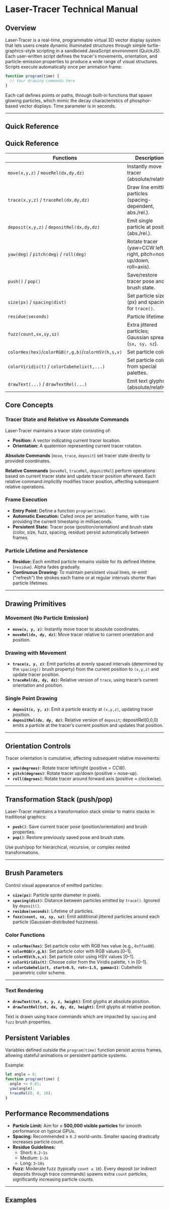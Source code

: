 # Laser-Tracer Technical Manual

## Overview

Laser-Tracer is a real-time, programmable virtual 3D vector display system that lets users create dynamic illuminated structures through simple turtle-graphics-style scripting in a sandboxed JavaScript environment (QuickJS). Each user-written script defines the tracer's movements, orientation, and particle-emission properties to produce a wide range of visual structures. Scripts execute automatically once per animation frame:

```javascript
function program(time) {
  // Your drawing commands here
}
```

Each call defines points or paths, through built-in functions that spawn glowing particles, which mimic the decay characteristics of phosphor-based vector displays. Time parameter is in seconds.

---

## Quick Reference

## Quick Reference

| Functions                                           | Description                                                        |
| --------------------------------------------------- | ------------------------------------------------------------------ |
| `move(x,y,z)` / `moveRel(dx,dy,dz)`                 | Instantly move tracer (absolute/relative).                         |
| `trace(x,y,z)` / `traceRel(dx,dy,dz)`               | Draw line emitting particles (spacing-dependent, abs./rel.).       |
| `deposit(x,y,z)` / `depositRel(dx,dy,dz)`           | Emit single particle at position (abs./rel.).                      |
| `yaw(deg)` / `pitch(deg)` / `roll(deg)`             | Rotate tracer (yaw=CCW left-right, pitch=nose-up/down, roll=axis). |
| `push()` / `pop()`                                  | Save/restore tracer pose and brush state.                          |
| `size(px)` / `spacing(dist)`                        | Set particle size (px) and spacing for `trace()`.                  |
| `residue(seconds)`                                  | Particle lifetime.                                                 |
| `fuzz(count,sx,sy,sz)`                              | Extra jittered particles; Gaussian spread (`sx, sy, sz`).          |
| `colorHex(hex)`/`colorRGB(r,g,b)`/`colorHSV(h,s,v)` | Set particle color.                                                |
| `colorViridis(t)` / `colorCubehelix(t,...)`         | Set particle color from special palettes.                          |
| `drawText(...)` / `drawTextRel(...)`                | Emit text glyphs (absolute/relative).                              |

## Core Concepts

### Tracer State and Relative vs Absolute Commands

Laser-Tracer maintains a tracer state consisting of:

- **Position:** A vector indicating current tracer location.
- **Orientation:** A quaternion representing current tracer rotation.

**Absolute Commands** (`move`, `trace`, `deposit`) set tracer state directly to provided coordinates.

**Relative Commands** (`moveRel`, `traceRel`, `depositRel`) perform operations based on current tracer state and update tracer position afterward. Each relative command implicitly modifies tracer position, affecting subsequent relative operations.

### Frame Execution

- **Entry Point:** Define a function `program(time)`.
- **Automatic Execution:** Called once per animation frame, with `time` providing the current timestamp in milliseconds.
- **Persistent State:** Tracer pose (position/orientation) and brush state (color, size, fuzz, spacing, residue) persist automatically between frames.

### Particle Lifetime and Persistence

- **Residue:** Each emitted particle remains visible for its defined lifetime (`residue`). Alpha fades gradually.
- **Continuous Drawing:** To maintain persistent visual lines, re-emit ("refresh") the strokes each frame or at regular intervals shorter than particle lifetimes.

---

## Drawing Primitives

### Movement (No Particle Emission)

- **`move(x, y, z)`**: Instantly move tracer to absolute coordinates.
- **`moveRel(dx, dy, dz)`**: Move tracer relative to current orientation and position.

### Drawing with Movement

- **`trace(x, y, z)`**: Emit particles at evenly spaced intervals (determined by the `spacing()` brush property) from the current position to `(x,y,z)` and update tracer position.
- **`traceRel(dx, dy, dz)`**: Relative version of `trace`, using tracer’s current orientation and position.

### Single Point Drawing

- **`deposit(x, y, z)`**: Emit a particle exactly at `(x,y,z)`, updating tracer position.
- **`depositRel(dx, dy, dz)`**: Relative version of `deposit`; depositRel(0,0,0) emits a particle at the tracer’s current position and updates that position.

---

## Orientation Controls

Tracer orientation is cumulative, affecting subsequent relative movements:

- **`yaw(degrees)`**: Rotate tracer left/right (positive = CCW).
- **`pitch(degrees)`**: Rotate tracer up/down (positive = nose-up).
- **`roll(degrees)`**: Rotate tracer around forward axis (positive = clockwise).

---

## Transformation Stack (push/pop)

Laser-Tracer maintains a transformation stack similar to matrix stacks in traditional graphics:

- **`push()`**: Save current tracer pose (position/orientation) and brush properties.
- **`pop()`**: Restore previously saved pose and brush state.

Use push/pop for hierarchical, recursive, or complex nested transformations.

---

## Brush Parameters

Control visual appearance of emitted particles:

- **`size(px)`**: Particle sprite diameter in pixels.
- **`spacing(dist)`**: Distance between particles emitted by `trace()`. Ignored by `deposit()`.
- **`residue(seconds)`**: Lifetime of particles.
- **`fuzz(count, sx, sy, sz)`**: Emit additional jittered particles around each particle (Gaussian-distributed fuzziness).

### Color Functions

- **`colorHex(hex)`**: Set particle color with RGB hex value (e.g., `0xffaa00`).
- **`colorRGB(r,g,b)`**: Set particle color with RGB values [0–1].
- **`colorHSV(h,s,v)`**: Set particle color using HSV values [0–1].
- **`colorViridis(t)`**: Choose color from the Viridis palette, `t` in [0–1].
- **`colorCubehelix(t, start=0.5, rot=-1.5, gamma=1)`**: Cubehelix parametric color scheme.

---

### Text Rendering

- **`drawText(txt, x, y, z, height)`**: Emit glyphs at absolute position.
- **`drawTextRel(txt, dx, dy, dz, height)`**: Emit glyphs at relative position.

Text is drawn using trace commands which are impacted by `spacing` and `fuzz` brush properties.

## Persistent Variables

Variables defined outside the `program(time)` function persist across frames, allowing stateful animations or persistent particle systems.

Example:

```javascript
let angle = 0;
function program(time) {
  angle += 0.01;
  yaw(angle);
  traceRel(0, 0, 10);
}
```

## Performance Recommendations

- **Particle Limit:** Aim for ≤ **500,000 visible particles** for smooth performance on typical GPUs.
- **Spacing:** Recommended ≥ `0.2` world-units. Smaller spacing drastically increases particle count.
- **Residue Guidelines:**
  - Short: `0.2–1s`
  - Medium: `1–3s`
  - Long: `3–10s`
- **Fuzz:** Moderate fuzz (typically `count ≤ 10`). Every deposit (or indirect deposits through trace commands) spawns extra `count` particles, significantly increasing particle counts.

---

## Examples

<blank for now>
